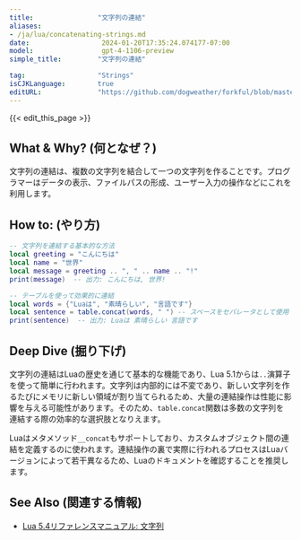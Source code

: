 ```yaml
---
title:                "文字列の連結"
aliases:
- /ja/lua/concatenating-strings.md
date:                  2024-01-20T17:35:24.074177-07:00
model:                 gpt-4-1106-preview
simple_title:         "文字列の連結"

tag:                  "Strings"
isCJKLanguage:        true
editURL:              "https://github.com/dogweather/forkful/blob/master/content/ja/lua/concatenating-strings.md"
---
```


{{< edit_this_page >}}

## What & Why? (何となぜ？)
文字列の連結は、複数の文字列を結合して一つの文字列を作ることです。プログラマーはデータの表示、ファイルパスの形成、ユーザー入力の操作などにこれを利用します。

## How to: (やり方)
```Lua
-- 文字列を連結する基本的な方法
local greeting = "こんにちは"
local name = "世界"
local message = greeting .. ", " .. name .. "!"
print(message)  -- 出力: こんにちは, 世界!
```

```Lua
-- テーブルを使って効果的に連結
local words = {"Luaは", "素晴らしい", "言語です"}
local sentence = table.concat(words, " ") -- スペースをセパレータとして使用
print(sentence)  -- 出力: Luaは 素晴らしい 言語です
```

## Deep Dive (掘り下げ)
文字列の連結はLuaの歴史を通じて基本的な機能であり、Lua 5.1からは`..`演算子を使って簡単に行われます。文字列は内部的には不変であり、新しい文字列を作るたびにメモリに新しい領域が割り当てられるため、大量の連結操作は性能に影響を与える可能性があります。そのため、`table.concat`関数は多数の文字列を連結する際の効率的な選択肢となりえます。

Luaはメタメソッド`__concat`もサポートしており、カスタムオブジェクト間の連結を定義するのに使われます。連結操作の裏で実際に行われるプロセスはLuaバージョンによって若干異なるため、Luaのドキュメントを確認することを推奨します。

## See Also (関連する情報)
- [Lua 5.4リファレンスマニュアル: 文字列](https://www.lua.org/manual/5.4/manual.html#3.4.6)
